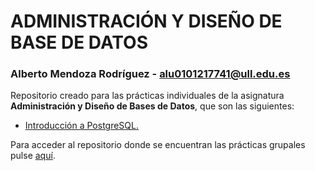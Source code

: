 # ADMINISTRACIÓN Y DISEÑO DE BASE DE DATOS
### Alberto Mendoza Rodríguez - [alu0101217741@ull.edu.es](alu0101217741@ull.edu.es)


Repositorio creado para las prácticas individuales de la asignatura **Administración y Diseño de Bases de Datos**, que son las siguientes:

* [Introducción a PostgreSQL.](https://github.com/alu0101217741/ADBD/blob/main/Introducci%C3%B3n%20a%20PostgreSQL/Introducci%C3%B3n_a_PostgreSQL.md)

Para acceder al repositorio donde se encuentran las prácticas grupales pulse [aquí](https://github.com/alu0101216126/ADBDD.git).
